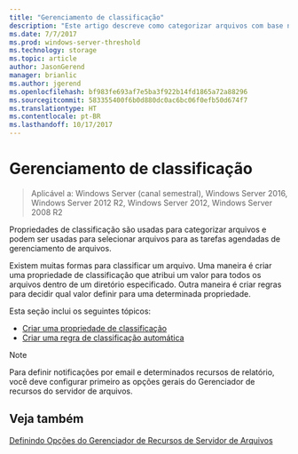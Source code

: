 ```yaml
---
title: "Gerenciamento de classificação"
description: "Este artigo descreve como categorizar arquivos com base nas propriedades de classificação"
ms.date: 7/7/2017
ms.prod: windows-server-threshold
ms.technology: storage
ms.topic: article
author: JasonGerend
manager: brianlic
ms.author: jgerend
ms.openlocfilehash: bf983fe693af7e5ba3f922b14fd1865a72a88296
ms.sourcegitcommit: 583355400f6b0d880dc0ac6bc06f0efb50d674f7
ms.translationtype: HT
ms.contentlocale: pt-BR
ms.lasthandoff: 10/17/2017
---
```

# <a name="classification-management"></a>Gerenciamento de classificação

> Aplicável a: Windows Server (canal semestral), Windows Server 2016, Windows Server 2012 R2, Windows Server 2012, Windows Server 2008 R2

Propriedades de classificação são usadas para categorizar arquivos e podem ser usadas para selecionar arquivos para as tarefas agendadas de gerenciamento de arquivos.

Existem muitas formas para classificar um arquivo. Uma maneira é criar uma propriedade de classificação que atribui um valor para todos os arquivos dentro de um diretório especificado. Outra maneira é criar regras para decidir qual valor definir para uma determinada propriedade.

Esta seção inclui os seguintes tópicos:

-   [Criar uma propriedade de classificação](create-classification-property.md)
-   [Criar uma regra de classificação automática](create-automatic-classification-rule.md)


> [!Note]
> Para definir notificações por email e determinados recursos de relatório, você deve configurar primeiro as opções gerais do Gerenciador de recursos do servidor de arquivos.


## <a name="see-also"></a>Veja também

[Definindo Opções do Gerenciador de Recursos de Servidor de Arquivos](setting-file-server-resource-manager-options.md)